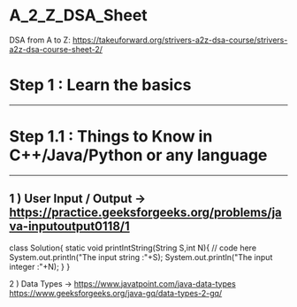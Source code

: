 # A_2_Z_DSA_Sheet
DSA from A to Z:  https://takeuforward.org/strivers-a2z-dsa-course/strivers-a2z-dsa-course-sheet-2/


# Step 1  : Learn the basics
---------------------------------

# Step 1.1 : Things to Know in C++/Java/Python or any language
-----------------------------------------------------------------

1 ) User Input / Output ->  https://practice.geeksforgeeks.org/problems/java-inputoutput0118/1
---------------------------

class Solution{
    static void printIntString(String S,int N){
        // code here
        System.out.println("The input string :"+S);
        System.out.println("The input integer :"+N);
    }
}

2 ) Data Types -> https://www.javatpoint.com/java-data-types
                  https://www.geeksforgeeks.org/java-gq/data-types-2-gq/
